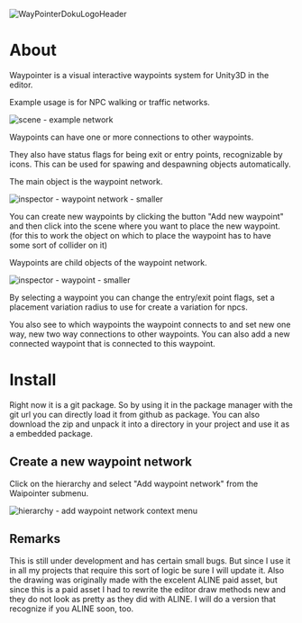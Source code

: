  ![WayPointerDokuLogoHeader](https://github.com/user-attachments/assets/51885a52-c6e9-481a-b3cb-6ea8f4d6d49f)

 # About

Waypointer is a visual interactive waypoints system for Unity3D in the editor. 

Example usage is for NPC walking or traffic networks. 

![scene - example network](https://github.com/user-attachments/assets/bf0e4b88-8d6a-4809-ae76-9ef762c742f8)

Waypoints can have one or more connections to other waypoints.

They also have status flags for being exit or entry points, recognizable by icons. This can be used for spawing and despawning objects automatically.

The main object is the waypoint network. 

![inspector - waypoint network - smaller](https://github.com/user-attachments/assets/b1f3d208-d0b3-491d-8f5a-86bc529e4af8)

You can create new waypoints by clicking the button "Add new waypoint" and then click 
into the scene where you want to place the new waypoint. (for this to work the object on which to place the waypoint has to have some sort of collider on it)

Waypoints are child objects of the waypoint network. 

![inspector - waypoint - smaller](https://github.com/user-attachments/assets/34eccc9b-1e26-486a-bcf7-40a8207b156e)

By selecting a waypoint you can change the entry/exit point flags, set a placement variation radius to use for create a variation for npcs. 

You also see to which waypoints the waypoint connects to and set new one way, new two way connections to other waypoints. You can also add a new connected waypoint that is connected to this waypoint.

# Install

Right now it is a git package. So by using it in the package manager with the git url you can directly load it from github as package. You can also download the zip and unpack it into a directory in your project and use it as a embedded package. 

## Create a new waypoint network

Click on the hierarchy and select "Add  waypoint network" from the Waipointer submenu.

![hierarchy - add waypoint network context menu](https://github.com/user-attachments/assets/3fb2893e-7dad-4a4a-9147-24f5f4248b73)

## Remarks

This is still under development and has certain small bugs. But since I use it in all my projects that require this sort of logic be sure I will update it. 
Also the drawing was originally made with the excelent ALINE paid asset, but since this is a paid asset I had to rewrite
the editor draw methods new and they do not look as pretty as they did with ALINE. I will do a version that recognize if you ALINE soon, too.


